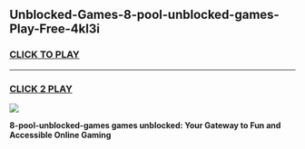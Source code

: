 
## Unblocked-Games-8-pool-unblocked-games-Play-Free-4kl3i
<h3>
<a href="https://premium76.site?title=8-pool-unblocked-games&ref=23A">CLICK TO PLAY</a></h3>
<hr>

<h3>
<a href="https://premium76.site?title=8-pool-unblocked-games&ref=23A">CLICK 2 PLAY</a>
  
</h3>

<a href="https://premium76.site?title=8-pool-unblocked-games&ref=23A"><img src="https://clearcache.store/games.png"></a>


**8-pool-unblocked-games games unblocked: Your Gateway to Fun and Accessible Online Gaming**
